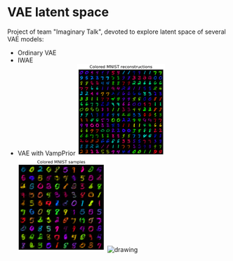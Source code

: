 # VAE latent space
Project of team "Imaginary Talk", devoted to explore latent space of several VAE models:

* Ordinary VAE
* IWAE
* VAE with VampPrior
  <img src="imgs/VampPrior_reconstructions.jpg" alt="drawing" width="200"/>
  <img src="imgs/VampPrior_samples.jpg" alt="drawing" width="200"/>
  <img src="imgs/VampPrior_interpolation.jpg.jpg" alt="drawing" width="200"/>
